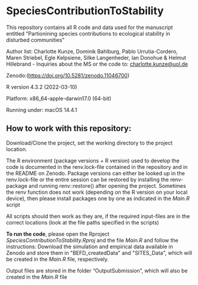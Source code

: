 # SpeciesContributionToStability
This repository contains all R code and data used for the manuscript entitled "Partionining species contributions to ecological stability in disturbed communities" 

Author list: Charlotte Kunze, Dominik Bahlburg, Pablo Urrutia-Cordero, Maren Striebel, Egle Kelpsiene, Silke Langenheder, Ian Donohue & Helmut Hillebrand
      - Inquiries about the MS or the code to: charlotte.kunze@uol.de

Zenodo:(https://doi.org/10.5281/zenodo.11046700)

R version 4.3.2 (2022-03-10)

Platform: x86_64-apple-darwin17.0 (64-bit)

Running under: macOS 14.4.1


## How to work with this repository:

Download/Clone the project, set the working directory to the project location. 

The R environment (package versions + R version) used to develop the code is documented in the renv.lock-file contained in the repository and in the README on Zenodo. Package versions can either be looked up in the renv.lock-file or the entire session can be restored by installing the renv-package and running renv::restore() after opening the project. Sometimes the renv function does not work (depending on the R version on your local device), then please install packages one by one as indicated in the *Main.R* script 

All scripts should then work as they are, if the required input-files are in the correct locations (look at the file paths specified in the scripts)

**To run the code**, please open the Rproject *SpeciesContributionToStability.Rproj* and the file *Main.R* and follow the instructions: Download the simulation and empirical data available in Zenodo and store them in "BEFD_createdData" and "SITES_Data", which will be created in the *Main.R* file, respectively. 

Output files are stored in the folder “OutputSubmission”, which will also be created in the *Main.R* file



